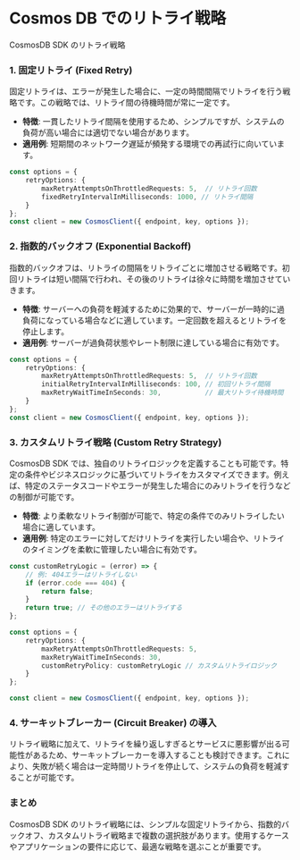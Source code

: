 
# Cosmos DB でのリトライ戦略

CosmosDB SDK のリトライ戦略
### 1. **固定リトライ (Fixed Retry)**

固定リトライは、エラーが発生した場合に、一定の時間間隔でリトライを行う戦略です。この戦略では、リトライ間の待機時間が常に一定です。

- **特徴**: 一貫したリトライ間隔を使用するため、シンプルですが、システムの負荷が高い場合には適切でない場合があります。
- **適用例**: 短期間のネットワーク遅延が頻発する環境での再試行に向いています。

```typescript
const options = {
    retryOptions: {
        maxRetryAttemptsOnThrottledRequests: 5,  // リトライ回数
        fixedRetryIntervalInMilliseconds: 1000, // リトライ間隔
    }
};
const client = new CosmosClient({ endpoint, key, options });
```

### 2. **指数的バックオフ (Exponential Backoff)**

指数的バックオフは、リトライの間隔をリトライごとに増加させる戦略です。初回リトライは短い間隔で行われ、その後のリトライは徐々に時間を増加させていきます。

- **特徴**: サーバーへの負荷を軽減するために効果的で、サーバーが一時的に過負荷になっている場合などに適しています。一定回数を超えるとリトライを停止します。
- **適用例**: サーバーが過負荷状態やレート制限に達している場合に有効です。

```typescript
const options = {
    retryOptions: {
        maxRetryAttemptsOnThrottledRequests: 5,  // リトライ回数
        initialRetryIntervalInMilliseconds: 100, // 初回リトライ間隔
        maxRetryWaitTimeInSeconds: 30,           // 最大リトライ待機時間
    }
};
const client = new CosmosClient({ endpoint, key, options });
```

### 3. **カスタムリトライ戦略 (Custom Retry Strategy)**

CosmosDB SDK では、独自のリトライロジックを定義することも可能です。特定の条件やビジネスロジックに基づいてリトライをカスタマイズできます。例えば、特定のステータスコードやエラーが発生した場合にのみリトライを行うなどの制御が可能です。

- **特徴**: より柔軟なリトライ制御が可能で、特定の条件でのみリトライしたい場合に適しています。
- **適用例**: 特定のエラーに対してだけリトライを実行したい場合や、リトライのタイミングを柔軟に管理したい場合に有効です。

```typescript
const customRetryLogic = (error) => {
    // 例: 404エラーはリトライしない
    if (error.code === 404) {
        return false;
    }
    return true; // その他のエラーはリトライする
};

const options = {
    retryOptions: {
        maxRetryAttemptsOnThrottledRequests: 5,
        maxRetryWaitTimeInSeconds: 30,
        customRetryPolicy: customRetryLogic // カスタムリトライロジック
    }
};

const client = new CosmosClient({ endpoint, key, options });
```

### 4. **サーキットブレーカー (Circuit Breaker) の導入**

リトライ戦略に加えて、リトライを繰り返しすぎるとサービスに悪影響が出る可能性があるため、サーキットブレーカーを導入することも検討できます。これにより、失敗が続く場合は一定時間リトライを停止して、システムの負荷を軽減することが可能です。

### まとめ

CosmosDB SDK のリトライ戦略には、シンプルな固定リトライから、指数的バックオフ、カスタムリトライ戦略まで複数の選択肢があります。使用するケースやアプリケーションの要件に応じて、最適な戦略を選ぶことが重要です。